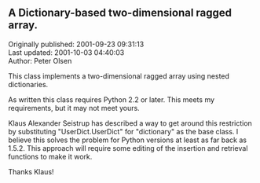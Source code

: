 ## A Dictionary-based two-dimensional ragged array.  
Originally published: 2001-09-23 09:31:13  
Last updated: 2001-10-03 04:40:03  
Author: Peter Olsen  
  
This class implements a two-dimensional ragged array using nested dictionaries.

As written this class requires Python 2.2 or later.  This meets my requirements, but it may not
meet yours.

Klaus Alexander Seistrup has described a way to get around this restriction by substituting
"UserDict.UserDict" for "dictionary" as the base class.  I believe this solves the problem
for Python versions at least as far back as 1.5.2.  This approach will require some editing of
the insertion and retrieval functions to make it work.

Thanks Klaus!